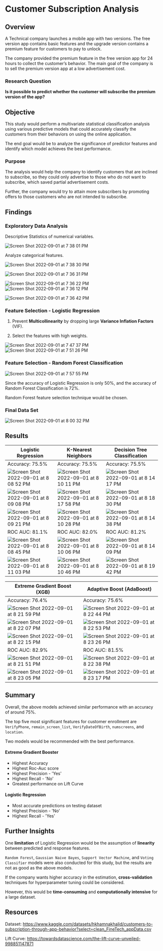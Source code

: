 # Customer Subscription Analysis

## Overview

A Technical company launches a mobile app with two versions. The free version app contains basic features and the upgrade version contains a premium feature for customers to pay to unlock. 

The company provided the premium feature in the free version app for 24 hours to collect the customer’s behavior. The main goal of the company is to sell the premium version app at a low advertisement cost. 

### Research Question

**Is it possible to predict whether the customer will subscribe the premium version of the app?**

## Objective

This study would perform a multivariate statistical classification analysis using various predictive models that could accurately classify the customers from their behaviors on using the online application. 

The end goal would be to analyze the significance of predictor features and identify which model achieves the best performance.

### Purpose
The analysis would help the company to identify customers that are inclined to subscribe, so they could only advertise to those who do not want to subscribe, which saved partial advertisement costs. 

Further, the company would try to attain more subscribers by promoting offers to those customers who are not intended to subscribe.

## Findings

### Exploratory Data Analysis

Descriptive Statistics of numerical variables.

![Screen Shot 2022-09-01 at 7 38 01 PM](https://user-images.githubusercontent.com/88747464/188030278-96b1426f-e7ce-44e3-bbd6-ee44929262e6.png)

Analyze categorical features.

![Screen Shot 2022-09-01 at 7 38 30 PM](https://user-images.githubusercontent.com/88747464/188030290-623fb076-e69a-4bba-afdb-c0a2562dfc64.png)

![Screen Shot 2022-09-01 at 7 36 31 PM](https://user-images.githubusercontent.com/88747464/188030389-aa2a1ce5-e929-464d-b8e6-81d939d32454.png)

![Screen Shot 2022-09-01 at 7 36 22 PM](https://user-images.githubusercontent.com/88747464/188030401-6a16ff93-b307-4437-a0ea-203c2ac08e5a.png)
![Screen Shot 2022-09-01 at 7 36 12 PM](https://user-images.githubusercontent.com/88747464/188030409-4b3744c6-6bde-4517-ad6e-16c268ce752f.png)

![Screen Shot 2022-09-01 at 7 36 42 PM](https://user-images.githubusercontent.com/88747464/188030426-786df93d-77d6-42ec-88e7-c8f39c45f09f.png)

### Feature Selection - Logistic Regression
1. Prevent **Multicollinearity** by dropping large **Variance Inflation Factors** (VIF).

2. Select the features with high weights.

![Screen Shot 2022-09-01 at 7 47 37 PM](https://user-images.githubusercontent.com/88747464/188031122-fab57b48-491b-4766-bd2a-71f03af5c53a.png)
![Screen Shot 2022-09-01 at 7 51 26 PM](https://user-images.githubusercontent.com/88747464/188031270-8b76bcb2-6af9-4902-a75f-b32d91cf2c64.png)

### Feature Selection - Random Forest Classification

![Screen Shot 2022-09-01 at 7 57 55 PM](https://user-images.githubusercontent.com/88747464/188031717-086f2c0e-1ca6-47ab-81fa-6d7e8b123c51.png)

Since the accuracy of Logistic Regression is only 50%, and the accuracy of Random Forest Classification is 72%.

Random Forest feature selection technique would be chosen.

### Final Data Set

![Screen Shot 2022-09-01 at 8 00 32 PM](https://user-images.githubusercontent.com/88747464/188031924-ce1a9f7e-781b-4d4c-af3b-1cf793e8e273.png)

## Results

| Logistic Regression | K-Nearest Neighbors | Decision Tree Classification |
| --- | --- | --- | 
| Accuracy: 75.5% | Accuracy: 75.5% | Accuracy: 75.5% |
|![Screen Shot 2022-09-01 at 8 08 52 PM](https://user-images.githubusercontent.com/88747464/188032882-fd3f9127-7123-46ba-af9d-6a2e1e255c70.png) | ![Screen Shot 2022-09-01 at 8 10 11 PM](https://user-images.githubusercontent.com/88747464/188032895-4c455333-fdf1-4431-8680-96b916d26166.png) | ![Screen Shot 2022-09-01 at 8 14 17 PM](https://user-images.githubusercontent.com/88747464/188033140-9050a730-09c4-4387-a9a9-7e17c41bd17f.png) |
|![Screen Shot 2022-09-01 at 8 09 08 PM](https://user-images.githubusercontent.com/88747464/188032937-4ea86288-ae6f-430d-a43c-967ec7e3e864.png) | ![Screen Shot 2022-09-01 at 8 17 58 PM](https://user-images.githubusercontent.com/88747464/188033432-cca2a837-893d-4910-938c-aad0c6bedc90.png) | ![Screen Shot 2022-09-01 at 8 18 30 PM](https://user-images.githubusercontent.com/88747464/188033443-1e8dfaf2-76ee-4ed3-9efa-bedb1e644557.png) |
|![Screen Shot 2022-09-01 at 8 09 21 PM](https://user-images.githubusercontent.com/88747464/188032985-a5ef7083-8d95-4eb1-b050-f7d0120c2f04.png) | ![Screen Shot 2022-09-01 at 8 10 28 PM](https://user-images.githubusercontent.com/88747464/188032989-a86a11c4-437b-4db1-9968-4aebd909dbe2.png) | ![Screen Shot 2022-09-01 at 8 14 38 PM](https://user-images.githubusercontent.com/88747464/188033159-feb30f20-a3af-4db0-99b8-bb8aee1d8cc6.png) |
| ROC AUC: 81.1% | ROC AUC: 82.0% | ROC AUC: 81.2% |
| ![Screen Shot 2022-09-01 at 8 08 45 PM](https://user-images.githubusercontent.com/88747464/188032913-1fa3cd86-2f33-4f01-8235-730771ad2a92.png) | ![Screen Shot 2022-09-01 at 8 10 06 PM](https://user-images.githubusercontent.com/88747464/188032921-38ac463b-4662-4848-84a1-3ad76b493e19.png) | ![Screen Shot 2022-09-01 at 8 14 09 PM](https://user-images.githubusercontent.com/88747464/188033170-5012c9e3-d503-43c6-80aa-e11646a9da9c.png) |
| ![Screen Shot 2022-09-01 at 8 11 03 PM](https://user-images.githubusercontent.com/88747464/188033003-31ed2586-e5ea-49fb-ae66-cbe24f2969e0.png) | ![Screen Shot 2022-09-01 at 8 10 46 PM](https://user-images.githubusercontent.com/88747464/188033009-9bf7d3ae-f644-4eb7-8796-e6d2ed4734bc.png) | ![Screen Shot 2022-09-01 at 8 19 42 PM](https://user-images.githubusercontent.com/88747464/188033530-dc13e779-98a0-4c5d-8e48-c713e8a76d01.png) |

| Extreme Gradient Boost (XGB) | Adaptive Boost (AdaBoost) |
| --- | --- |
| Accuracy: 76.4% | Accuracy: 75.6% | 
|![Screen Shot 2022-09-01 at 8 21 59 PM](https://user-images.githubusercontent.com/88747464/188033966-98a09f53-5097-4f58-96bb-8e9b56642d08.png) | ![Screen Shot 2022-09-01 at 8 22 44 PM](https://user-images.githubusercontent.com/88747464/188033973-abb34a88-175a-4b5d-8277-9b1f6cb4b3b2.png) |
|![Screen Shot 2022-09-01 at 8 22 07 PM](https://user-images.githubusercontent.com/88747464/188033991-ff79beb2-0a05-4677-a5a1-ab1952e7a18c.png) | ![Screen Shot 2022-09-01 at 8 22 53 PM](https://user-images.githubusercontent.com/88747464/188034000-e3c6853e-286a-44b4-b876-e72fcd57c924.png) |
|![Screen Shot 2022-09-01 at 8 22 15 PM](https://user-images.githubusercontent.com/88747464/188034009-c971f988-3aa2-44ed-86e1-1a2aad9fbecb.png) | ![Screen Shot 2022-09-01 at 8 23 26 PM](https://user-images.githubusercontent.com/88747464/188034020-22a3e8a0-009a-4633-84d9-a513aa7bc9a2.png) |
| ROC AUC: 82.9% | ROC AUC: 81.5% |
|![Screen Shot 2022-09-01 at 8 21 51 PM](https://user-images.githubusercontent.com/88747464/188034046-b5c87cf8-893c-484e-bbad-7706b47f45d7.png) | ![Screen Shot 2022-09-01 at 8 22 38 PM](https://user-images.githubusercontent.com/88747464/188034050-1f228f06-f6f1-4364-954e-88a4bc9d68c2.png) |
|![Screen Shot 2022-09-01 at 8 23 05 PM](https://user-images.githubusercontent.com/88747464/188034060-e0c26b36-3793-4329-ade6-8d231a8553ac.png) | ![Screen Shot 2022-09-01 at 8 23 17 PM](https://user-images.githubusercontent.com/88747464/188034069-52713c32-d42f-4c79-91e6-3d19637187bc.png) |

## Summary

Overall, the above models achieved similar performance with an accuracy of around 75%. 

The top five most significant features for customer enrollment are `VerifyPhone`, `remain_screen_list`, `VerifyDateOfBirth`, `numscreens`, and `location`.

Two models would be recommended with the best performance.

#### Extreme Gradient Booster
* Highest Accuracy
* Highest Roc-Auc score
* Highest Precision - 'Yes'
* Highest Recall - 'No'
* Greatest performance on Lift Curve

#### Logistic Regression
* Most accurate predictions on testing dataset
* Highest Precision - 'No'
* Highest Recall - 'Yes'

## Further Insights

One **limitation** of Logistic Regression would be the assumption of **linearity** between predicted and response features.

`Random Forest`, `Gaussian Naive Bayes`, `Support Vector Machine`, and `Voting Classifier` models were also conducted for this study, but the results are not as good as the above models.

If the company wants higher accuracy in the estimation, **cross-validation** techniques for hyperparameter tuning could be considered.

However, this would be **time-consuming** and **computationally intensive** for a large dataset. 

## Resources

Dataset: https://www.kaggle.com/datasets/hkhamnakhalid/customers-to-subscription-through-app-behavior?select=clean_FineTech_appData.csv

Lift Curve: https://towardsdatascience.com/the-lift-curve-unveiled-998851147871
